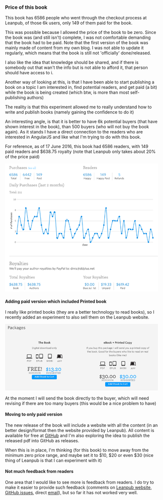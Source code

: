 ### Price of this book

This book has 6586 people who went through the checkout process at Leanpub, of those 6k users, only 149 of them paid for the book.

This was possible because I allowed the price of the book to be zero. Since the book was (and still isn't) complete, I was not comfortable demanding that the book had to be paid. Note that the first version of the book was mainly made of content from my own blog. I was not able to update it regularly, which means that the book is still not 'officially' done/released.

I also like the idea that knowledge should be shared, and if there is somebody out that wan't the info but is not able to afford it, that person should have access to i.


Another way of looking at this, is that I have been able to start publishing a book on a topic I am interested in, find potential readers, and get paid (a bit) while the book is being created (which btw, is more than most self-publishing authors)

The reality is that this experiment allowed me to really understand how to write and publish books (namely gaining the confidence to do it)

An interesting angle, is that it is better to have 6k potential buyers (that have shown interest in the book), than 500 buyers (who will not buy the book again). As it stands I have a direct connection to the readers who are interested in AngularJS and like what I'm trying to do with this book.

For reference, as of 17 June 2016, this book had 6586 readers, with 149 paid readers and $638.75 royalty (note that Leanpub only takes about 20% of the price paid)

![](images/1fe9c7de-3470-11e6-88d2-42200765ee2b.png)


#### Adding paid version which included Printed book

I really like printed books (they are a better technology to read books), so I recently added an experiment to also sell them on the Leanpub website.

![](images/f48672b2-3475-11e6-96c7-01b11303128d.png)


At the moment I will send the book directly to the buyer, which will need revising if there are too many buyers (this would be a nice problem to have)

#### Moving to only paid version

The new release of the book will include a website with all the content (in an better design/format then the website provided by Leanpub). All content is available for free at [GitHub](https://github.com/DinisCruz/Book_Practical_AngularJS) and I'm also exploring the idea to publish the released pdf into GitHub as releases.

When this is in place, I'm thinking (for this book) to move away from the minimum zero price range, and maybe set it to $10, $20 or even $30 (nice thing of Leanpub is that I can experiment with it)

#### Not much feedback from readers

One area that I would like to see more is feedback from readers. I do try to make it easier to provide such feedback (comments on [Leanpub website](https://leanpub.com/Practical_AngularJS/feedback), [GitHub issues](https://github.com/DinisCruz/Book_Practical_AngularJS/issues), direct [email](dinis.cruz@owasp.org)), but so far it has not worked very well.
